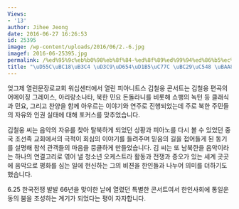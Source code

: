 ```yaml
---
Views:
- '13'
author: Jihee Jeong
date: 2016-06-27 16:26:53
id: 25395
image: /wp-content/uploads/2016/06/2.-6.jpg
imagef: 2016-06-25395.jpg
permalink: /%ed%95%9c%eb%b0%98%eb%8f%84-%ed%8f%89%ed%99%94%ed%86%b5%ec%9d%bc-%eb%b0%a9%ec%95%88-%eb%aa%a8%ec%83%89-2/
title: "\uD55C\uBC18\uB3C4 \uD3C9\uD654\uD1B5\uC77C \uBC29\uC548 \uBAA8\uC0C9"
---
```


엊그제 열린문장로교회 워십센터에서 열린 피아니트스 김철웅 콘서트는 김철웅 편곡의 어메이징 그레이스, 아리랑소나타, 북한 민요 돈돌라니를 비롯해 쇼팽의 녹턴 등 클래식과 민요, 그리고 찬양을 함께 아우르는 이야기와 연주로 진행되었는데 주로 북한 주민들의 자유와 인권 실태에 대해 포커스를 맞추었습니다.

김철웅 씨는 음악의 자유를 찾아 탈북하게 되었던 상황과 피아노를 다시 볼 수 있었던 중국 조선족 교회에서의 극적이 회심의 이야기를 들려주며 믿음의 길을 접어들게 된 동기를 설명해 참석 관객들의 마음을 뭉클하게 만들었습니다. 김 씨는 또 남북한을 음악이라는 하나의 연결고리로 엮어 낼 청소년 오케스트라 활동과 전쟁과 증오가 있는 세계 곳곳에 음악으로 평화를 심는 일에 헌신하는 그의 비젼을 한인들과 나누어 의미를 더하기도 했습니다.

6.25 한국전쟁 발발 66년을 맞이한 날에 열렸던 특별한 콘서트여서 한인사회에 통일운동의 붐을 조성하는 계기가 되었다는 평이 자자합니다.
